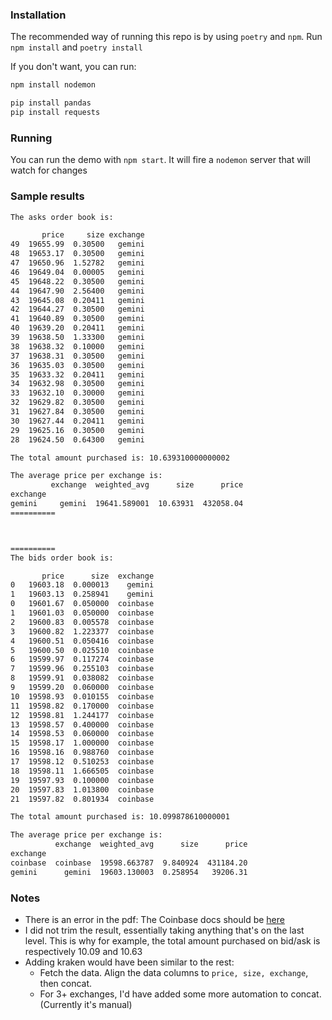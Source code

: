 ### Installation
The recommended way of running this repo is by using `poetry` and `npm`.
Run `npm install` and `poetry install`

If you don't want, you can run:

```bash
npm install nodemon

pip install pandas
pip install requests
```


### Running

You can run the demo with `npm start`.
It will fire a `nodemon` server that will watch for changes


### Sample results

```bash
The asks order book is:

       price     size exchange
49  19655.99  0.30500   gemini
48  19653.17  0.30500   gemini
47  19650.96  1.52782   gemini
46  19649.04  0.00005   gemini
45  19648.22  0.30500   gemini
44  19647.90  2.56400   gemini
43  19645.08  0.20411   gemini
42  19644.27  0.30500   gemini
41  19640.89  0.30500   gemini
40  19639.20  0.20411   gemini
39  19638.50  1.33300   gemini
38  19638.32  0.10000   gemini
37  19638.31  0.30500   gemini
36  19635.03  0.30500   gemini
35  19633.32  0.20411   gemini
34  19632.98  0.30500   gemini
33  19632.10  0.30000   gemini
32  19629.82  0.30500   gemini
31  19627.84  0.30500   gemini
30  19627.44  0.20411   gemini
29  19625.16  0.30500   gemini
28  19624.50  0.64300   gemini

The total amount purchased is: 10.639310000000002

The average price per exchange is:
         exchange  weighted_avg      size      price
exchange                                            
gemini     gemini  19641.589001  10.63931  432058.04
==========



==========
The bids order book is:

       price      size  exchange
0   19603.18  0.000013    gemini
1   19603.13  0.258941    gemini
0   19601.67  0.050000  coinbase
1   19601.03  0.050000  coinbase
2   19600.83  0.005578  coinbase
3   19600.82  1.223377  coinbase
4   19600.51  0.050416  coinbase
5   19600.50  0.025510  coinbase
6   19599.97  0.117274  coinbase
7   19599.96  0.255103  coinbase
8   19599.91  0.038082  coinbase
9   19599.20  0.060000  coinbase
10  19598.93  0.010155  coinbase
11  19598.82  0.170000  coinbase
12  19598.81  1.244177  coinbase
13  19598.57  0.400000  coinbase
14  19598.53  0.060000  coinbase
15  19598.17  1.000000  coinbase
16  19598.16  0.988760  coinbase
17  19598.12  0.510253  coinbase
18  19598.11  1.666505  coinbase
19  19597.93  0.100000  coinbase
20  19597.83  1.013800  coinbase
21  19597.82  0.801934  coinbase

The total amount purchased is: 10.099878610000001

The average price per exchange is:
          exchange  weighted_avg      size      price
exchange                                             
coinbase  coinbase  19598.663787  9.840924  431184.20
gemini      gemini  19603.130003  0.258954   39206.31
```

### Notes
+ There is an error in the pdf: The Coinbase docs should be [here](https://docs.cloud.coinbase.com/exchange/reference/exchangerestapi_getproductbook-1)
+ I did not trim the result, essentially taking anything that's on the last level. This is why for example, the total amount purchased on bid/ask is respectively 10.09 and 10.63
+ Adding kraken would have been similar to the rest:
  + Fetch the data. Align the data columns to `price, size, exchange`, then concat.
  + For 3+ exchanges, I'd have added some more automation to concat. (Currently it's manual)
